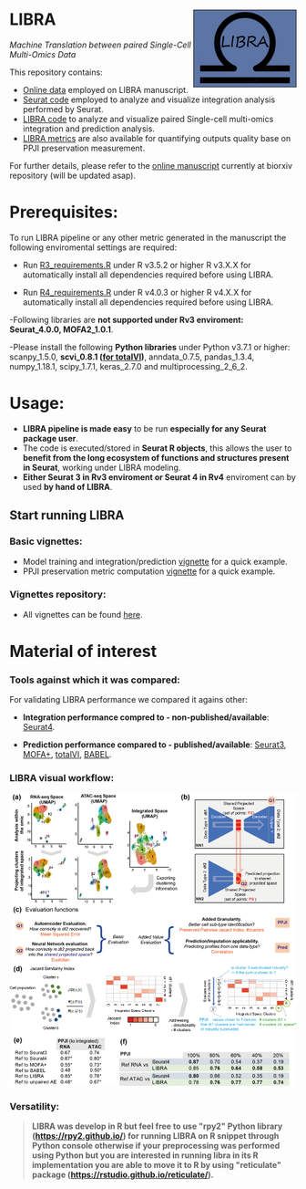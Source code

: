 LIBRA <img src="gaf/figures/LIBRA_icon_2.png" width="181px" align="right" />
===========
*Machine Translation between paired Single-Cell Multi-Omics Data*

This repository contains:
- [Online data](https://github.com/TranslationalBioinformaticsUnit/LIBRA/blob/main/data/) employed on LIBRA manuscript.
- [Seurat code](https://github.com/TranslationalBioinformaticsUnit/LIBRA/blob/main/R/Seurat_code/) employed to analyze and visualize integration analysis performed by Seurat.
- [LIBRA code](https://github.com/TranslationalBioinformaticsUnit/LIBRA/blob/main/R/LIBRA_code/) to analyze and visualize paired Single-cell multi-omics integration and prediction analysis.
- [LIBRA metrics](https://github.com/TranslationalBioinformaticsUnit/LIBRA/blob/main/R/LIBRA_code/) are also available for quantifying outputs quality base on PPJI preservation measurement.

For further details, please refer to the [online manuscript](https://www.biorxiv.org/content/10.1101/2021.01.27.428400v1) currently at biorxiv repository (will be updated asap).

# Prerequisites:

To run LIBRA pipeline or any other metric generated in the manuscript the following enviromental settings are required:

- Run [R3_requirements.R](https://github.com/TranslationalBioinformaticsUnit/LIBRA/blob/main/gaf/files/R3_requirements.R) under R v3.5.2 or higher R v3.X.X for automatically install all dependencies required before using LIBRA.

- Run [R4_requirements.R](https://github.com/TranslationalBioinformaticsUnit/LIBRA/blob/main/gaf/files/R4_requirements.R) under R v4.0.3 or higher R v4.X.X for automatically install all dependencies required before using LIBRA.

-Following libraries are **not supported under Rv3 enviroment: Seurat_4.0.0, MOFA2_1.0.1**.  

-Please install the following **Python libraries** under Python v3.7.1 or higher: scanpy_1.5.0, **scvi_0.8.1 ([for totalVI](https://docs.scvi-tools.org/en/stable/installation.html))**, anndata_0.7.5, pandas_1.3.4, numpy_1.18.1, scipy_1.7.1, keras_2.7.0 and multiprocessing_2_6_2.

# Usage:

- **LIBRA pipeline is made easy** to be run **especially for any Seurat package user**. 
- The code is executed/stored in **Seurat R objects**, this allows the user to **benefit from the long ecosystem of functions and structures present in Seurat**, working under LIBRA modeling. 
- **Either Seurat 3 in Rv3 enviroment or Seurat 4 in Rv4** enviroment can by used **by hand of LIBRA**.

## Start running LIBRA

### Basic vignettes:
- Model training and integration/prediction [vignette](https://github.com/TranslationalBioinformaticsUnit/LIBRA/blob/main/vignettes/Jupyter_notebook/LIBRA_main_pipeline_v1.0.1.ipynb) for a quick example. 
- PPJI preservation metric computation [vignette](https://github.com/TranslationalBioinformaticsUnit/LIBRA/blob/main/vignettes/Jupyter_notebook/LIBRA_ppji_metric_v1.0.1.ipynb) for a quick example. 

### Vignettes repository:
- All vignettes can be found [here](https://github.com/TranslationalBioinformaticsUnit/LIBRA/blob/main/vignettes/).

# Material of interest

### Tools against which it was compared:
For validating LIBRA performance we compared it agains other:

- **Integration performance compred to - non-published/available**: [Seurat4](https://github.com/satijalab/seurat).

- **Prediction performance compared to - published/available**: [Seurat3](https://satijalab.org/seurat/articles/integration_mapping.html), [MOFA+](https://biofam.github.io/MOFA2/index.html), [totalVI](https://github.com/YosefLab/scvi-tools), [BABEL](https://github.com/wukevin/babel).

### LIBRA visual workflow:
![workflow.png](https://github.com/TranslationalBioinformaticsUnit/LIBRA/blob/main/gaf/figures/workflow.png)

### Versatility:
> **LIBRA was develop in R but feel free to use "rpy2" Python library (https://rpy2.github.io/) for running LIBRA on R snippet through Python console otherwise if your preprocessing was performed using Python but you are interested in running libra in its R implementation you are able to move it to R by using "reticulate" package (https://rstudio.github.io/reticulate/).**

